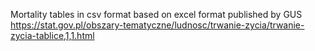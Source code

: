 Mortality tables in csv format based on excel format published by GUS
https://stat.gov.pl/obszary-tematyczne/ludnosc/trwanie-zycia/trwanie-zycia-tablice,1,1.html
